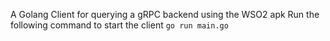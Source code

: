 A Golang Client for querying a gRPC backend using the WSO2 apk
Run the following command to start the client
```go run main.go```
